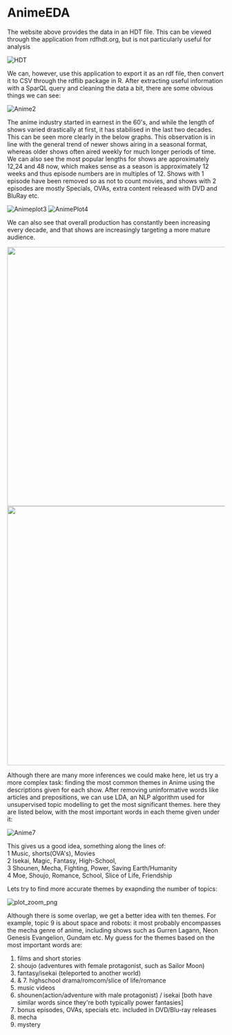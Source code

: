 # AnimeEDA

The website above provides the data in an HDT file. This can be viewed through the application from rdfhdt.org, but is not particularly useful for analysis

![HDT](https://user-images.githubusercontent.com/81702110/113242425-94111d80-92ce-11eb-9240-871c0e527b10.gif)

We can, however, use this application to export it as an rdf file, then convert it to CSV through the rdflib package in R.
After extracting useful information with a SparQL query and cleaning the data a bit, there are some obvious things we can see:

![Anime2](https://user-images.githubusercontent.com/81702110/113245228-1f40e200-92d4-11eb-9c38-202e241e00fc.png)

The anime industry started in earnest in the 60's, and while the length of shows varied drastically at first, it has stabilised in the last two decades. This can be seen more clearly in the below graphs. This observation is in line with the general trend of newer shows airing in a seasonal format, whereas older shows often aired weekly for much longer periods of time. We can also see the most popular lengths for shows are approximately 12,24 and 48 now, which makes sense as a season is approximately 12 weeks and thus episode numbers are in multiples of 12. Shows with 1 episode have been removed so as not to count movies, and shows with 2 episodes are mostly Specials, OVAs, extra content released with DVD and BluRay etc.

![Animeplot3](https://user-images.githubusercontent.com/81702110/113246897-8b711500-92d7-11eb-9839-ec60326e852b.png)
![AnimePlot4](https://user-images.githubusercontent.com/81702110/113246899-8ca24200-92d7-11eb-9f25-d5e248b35c23.png)

We can also see that overall production has constantly been increasing every decade, and that shows are increasingly targeting a more mature audience.

<img src="https://user-images.githubusercontent.com/81702110/113264771-f7ac4280-92f0-11eb-92df-05cb997ab4db.png" width=600>
<img src="https://user-images.githubusercontent.com/81702110/113264766-f67b1580-92f0-11eb-834d-ce70bc7b58d3.png" width=600>

Although there are many more inferences we could make here, let us try a more complex task: finding the most common themes in Anime using the descriptions given for each show. After removing uninformative words like articles and prepositions, we can use LDA, an NLP algorithm used for unsupervised topic modelling to get the most significant themes. here they are listed below, with the most important words in each theme given under it:

![Anime7](https://user-images.githubusercontent.com/81702110/113290917-e58dcc80-930f-11eb-8707-59e328c63d16.png)

This gives us a good idea, something along the lines of:  
1 Music, shorts(OVA's), Movies  
2 Isekai, Magic, Fantasy, High-School,  
3 Shounen, Mecha, Fighting, Power, Saving Earth/Humanity  
4 Moe, Shoujo, Romance, School, Slice of Life, Friendship

Lets try to find more accurate themes by exapnding the number of topics:

![plot_zoom_png](https://user-images.githubusercontent.com/81702110/113291124-2f76b280-9310-11eb-8aee-858477b56ba6.jpg)

Although there is some overlap, we get a better idea with ten themes. For example, topic 9 is about space and robots: it most probably encompasses the mecha genre of anime, including shows such as Gurren Lagann, Neon Genesis Evangelion, Gundam etc. My guess for the themes based on the most important words are:  
1. films and short stories  
2. shoujo (adventures with female protagonist, such as Sailor Moon)  
3. fantasy/isekai (teleported to another world) 
4. & 7. highschool drama/romcom/slice of life/romance  
5. music videos  
6. shounen(action/adventure with male protagonist) / isekai [both have similar words since they're both typically power fantasies]  
8. bonus episodes, OVAs, specials etc. included in DVD/Blu-ray releases   
9. mecha  
10. mystery  
